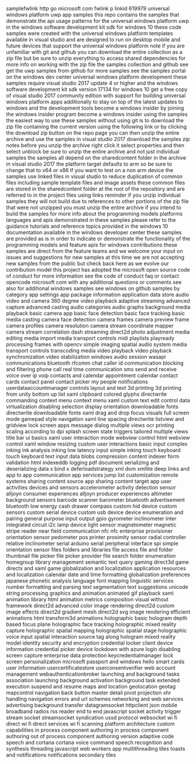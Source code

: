 samplefwlink http go microsoft com fwlink p linkid 619979 universal windows platform uwp app samples this repo contains the samples that demonstrate the api usage patterns for the universal windows platform uwp in the windows software development kit sdk for windows 10 these code samples were created with the universal windows platform templates available in visual studio and are designed to run on desktop mobile and future devices that support the universal windows platform note if you are unfamiliar with git and github you can download the entire collection as a zip file but be sure to unzip everything to access shared dependencies for more info on working with the zip file the samples collection and github see get the uwp samples from github for more samples see the samples portal on the windows dev center universal windows platform development these samples require visual studio 2017 update 4 or higher and the windows software development kit sdk version 17134 for windows 10 get a free copy of visual studio 2017 community edition with support for building universal windows platform apps additionally to stay on top of the latest updates to windows and the development tools become a windows insider by joining the windows insider program become a windows insider using the samples the easiest way to use these samples without using git is to download the zip file containing the current version using the following link or by clicking the download zip button on the repo page you can then unzip the entire archive and use the samples in visual studio 2017 download the samples zip notes before you unzip the archive right click it select properties and then select unblock be sure to unzip the entire archive and not just individual samples the samples all depend on the sharedcontent folder in the archive in visual studio 2017 the platform target defaults to arm so be sure to change that to x64 or x86 if you want to test on a non arm device the samples use linked files in visual studio to reduce duplication of common files including sample template files and image assets these common files are stored in the sharedcontent folder at the root of the repository and are referred to in the project files using links reminder if you unzip individual samples they will not build due to references to other portions of the zip file that were not unzipped you must unzip the entire archive if you intend to build the samples for more info about the programming models platforms languages and apis demonstrated in these samples please refer to the guidance tutorials and reference topics provided in the windows 10 documentation available in the windows developer center these samples are provided as is in order to indicate or demonstrate the functionality of the programming models and feature apis for windows contributions these samples are direct from the feature teams and we welcome your input on issues and suggestions for new samples at this time we are not accepting new samples from the public but check back here as we evolve our contribution model this project has adopted the microsoft open source code of conduct for more information see the code of conduct faq or contact opencode microsoft com with any additional questions or comments see also for additional windows samples see windows on github samples by category app settings app package information application data store audio video and camera 360 degree video playback adaptive streaming advanced capture advanced casting audio categories audio graphs background media playback basic camera app basic face detection basic face tracking basic media casting camera face detection camera frames camera preview frame camera profiles camera resolution camera stream coordinate mapper camera stream correlation dash streaming direct2d photo adjustment media editing media import media transport controls midi playlists playready processing frames with opencv simple imaging spatial audio system media transport controls transcoding media video playback video playback synchronization video stabilization windows audio session wasapi communications bluetooth rfcomm chat caller id communication blocking and filtering phone call real time communication sms send and receive voice over ip voip contacts and calendar appointment calendar contact cards contact panel contact picker my people notifications userdataaccountmanager controls layout and text 3d printing 3d printing from unity bottom up list xaml clipboard colored glyphs directwrite commanding context menu context menu xaml custom text edit control data virtualization disabling selection display orientation downloadable fonts directwrite downloadable fonts xaml drag and drop focus visuals full screen mode gamepad style navigation xaml line spacing directwrite listview and gridview lock screen apps message dialog multiple views ocr printing scaling according to dpi splash screen state triggers tailored multiple views title bar ui basics xaml user interaction mode webview control html webview control xaml window resizing custom user interactions basic input complex inking ink analysis inking low latency input simple inking touch keyboard touch keyboard text input data blobs compression content indexer form validation html indexeddb logging pdf document serializing and deserializing data x bind x deferloadstrategy xml dom xmllite deep links and app to app communication app services jump list customization remote systems sharing content source app sharing content target app user activities devices and sensors accelerometer activity detection sensor alljoyn consumer experiences alljoyn producer experiences altimeter background sensors barcode scanner barometer bluetooth advertisement bluetooth low energy cash drawer compass custom hid device custom sensors custom serial device custom usb device device enumeration and pairing general purpose input output gpio gyrometer inclinometer inter integrated circuit i2c lamp device light sensor magnetometer magnetic stripe reader near field communication nfc nfc enterprise provisioner orientation sensor pedometer pos printer proximity sensor radial controller relative inclinometer serial arduino serial peripheral interface spi simple orientation sensor files folders and libraries file access file and folder thumbnail file picker file picker provider file search folder enumeration homegroup library management semantic text query gaming direct3d game directx and xaml game globalization and localization application resources and localization calendar date and time formatting globalization preferences japanese phonetic analysis language font mapping linguistic services number formatting and parsing text segmentation text suggestions unicode string processing graphics and animation animated gif playback xaml animation library html animation metrics composition visual without framework direct2d advanced color image rendering direct2d custom image effects direct2d gradient mesh direct2d svg image rendering efficient animations html transform3d animations holographic basic hologram depth based focus plane holographic face tracking holographic mixed reality capture holographic spatial mapping holographic spatial stage holographic voice input spatial interaction source tag along hologram mixed reality model identity security and encryption credential locker client device information credential picker device lockdown with azure login disabling screen capture enterprise data protection keycredentialmanager lock screen personalization microsoft passport and windows hello smart cards user information usercertificatestore userconsentverifier web account management webauthenticationbroker launching and background tasks association launching background activation background task extended execution suspend and resume maps and location geolocation geotag mapcontrol navigation back button master detail pivot projection xhr handling navigation errors and url schemes networking and web services advertising background transfer datagramsocket httpclient json mobile broadband radios rss reader end to end javascript socket activity trigger stream socket streamsocket syndication ussd protocol websocket wi fi direct wi fi direct services wi fi scanning platform architecture custom capabilities in process component authoring in process component authoring out of process component authoring version adaptive code speech and cortana cortana voice command speech recognition and synthesis threading javascript web workers app multithreading tiles toasts and notifications notifications secondary tiles